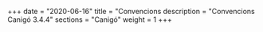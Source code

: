 +++
date        = "2020-06-16"
title       = "Convencions
description = "Convencions Canigó 3.4.4"
sections    = "Canigó"
weight      = 1
+++
